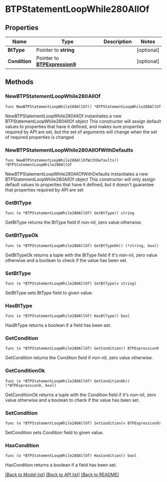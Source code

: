 # BTPStatementLoopWhile280AllOf

## Properties

Name | Type | Description | Notes
------------ | ------------- | ------------- | -------------
**BtType** | Pointer to **string** |  | [optional] 
**Condition** | Pointer to [**BTPExpression9**](BTPExpression-9.md) |  | [optional] 

## Methods

### NewBTPStatementLoopWhile280AllOf

`func NewBTPStatementLoopWhile280AllOf() *BTPStatementLoopWhile280AllOf`

NewBTPStatementLoopWhile280AllOf instantiates a new BTPStatementLoopWhile280AllOf object
This constructor will assign default values to properties that have it defined,
and makes sure properties required by API are set, but the set of arguments
will change when the set of required properties is changed

### NewBTPStatementLoopWhile280AllOfWithDefaults

`func NewBTPStatementLoopWhile280AllOfWithDefaults() *BTPStatementLoopWhile280AllOf`

NewBTPStatementLoopWhile280AllOfWithDefaults instantiates a new BTPStatementLoopWhile280AllOf object
This constructor will only assign default values to properties that have it defined,
but it doesn't guarantee that properties required by API are set

### GetBtType

`func (o *BTPStatementLoopWhile280AllOf) GetBtType() string`

GetBtType returns the BtType field if non-nil, zero value otherwise.

### GetBtTypeOk

`func (o *BTPStatementLoopWhile280AllOf) GetBtTypeOk() (*string, bool)`

GetBtTypeOk returns a tuple with the BtType field if it's non-nil, zero value otherwise
and a boolean to check if the value has been set.

### SetBtType

`func (o *BTPStatementLoopWhile280AllOf) SetBtType(v string)`

SetBtType sets BtType field to given value.

### HasBtType

`func (o *BTPStatementLoopWhile280AllOf) HasBtType() bool`

HasBtType returns a boolean if a field has been set.

### GetCondition

`func (o *BTPStatementLoopWhile280AllOf) GetCondition() BTPExpression9`

GetCondition returns the Condition field if non-nil, zero value otherwise.

### GetConditionOk

`func (o *BTPStatementLoopWhile280AllOf) GetConditionOk() (*BTPExpression9, bool)`

GetConditionOk returns a tuple with the Condition field if it's non-nil, zero value otherwise
and a boolean to check if the value has been set.

### SetCondition

`func (o *BTPStatementLoopWhile280AllOf) SetCondition(v BTPExpression9)`

SetCondition sets Condition field to given value.

### HasCondition

`func (o *BTPStatementLoopWhile280AllOf) HasCondition() bool`

HasCondition returns a boolean if a field has been set.


[[Back to Model list]](../README.md#documentation-for-models) [[Back to API list]](../README.md#documentation-for-api-endpoints) [[Back to README]](../README.md)


